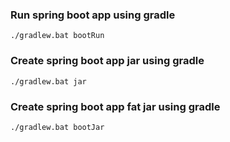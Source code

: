 
### Run spring boot app using gradle
``` 
./gradlew.bat bootRun 
```

### Create spring boot app jar using gradle
```
./gradlew.bat jar 
```

### Create spring boot app fat jar using gradle
```
./gradlew.bat bootJar
```
